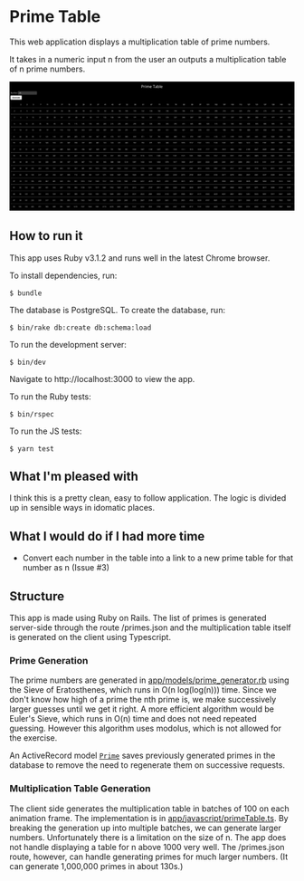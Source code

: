 # Prime Table

This web application displays a multiplication table of prime numbers.

It takes in a numeric input n from the user an outputs a multiplication table of n prime numbers.

![Screenshot](./screenshot.png)

## How to run it

This app uses Ruby v3.1.2 and runs well in the latest Chrome browser.

To install dependencies, run:

```console
$ bundle
```

The database is PostgreSQL. To create the database, run:

```console
$ bin/rake db:create db:schema:load
```

To run the development server:

```console
$ bin/dev
```

Navigate to http://localhost:3000 to view the app.

To run the Ruby tests:

```console
$ bin/rspec
```

To run the JS tests:

```console
$ yarn test
```

## What I'm pleased with

I think this is a pretty clean, easy to follow application. The logic is divided up in sensible ways
in idomatic places.

## What I would do if I had more time

- Convert each number in the table into a link to a new prime table for that number as n (Issue #3)

## Structure

This app is made using Ruby on Rails. The list of primes is generated server-side through the route
/primes.json and the multiplication table itself is generated on the client using Typescript.

### Prime Generation

The prime numbers are generated in
[app/models/prime_generator.rb](https://github.com/eoogbe/prime_table/blob/main/app/models/prime_generator.rb)
using the Sieve of Eratosthenes, which runs in O(n log(log(n))) time. Since we don't know how high
of a prime the nth prime is, we make successively larger guesses until we get it right. A more
efficient algorithm would be Euler's Sieve, which runs in O(n) time and does not need repeated
guessing. However this algorithm uses modolus, which is not allowed for the exercise.

An ActiveRecord model [`Prime`](https://github.com/eoogbe/prime_table/blob/main/app/models/prime.rb)
saves previously generated primes in the database to remove the need to regenerate them on
successive requests.

### Multiplication Table Generation

The client side generates the multiplication table in batches of 100 on each animation frame. The
implementation is in
[app/javascript/primeTable.ts](https://github.com/eoogbe/prime_table/blob/main/app/javascript/primeTable.ts).
By breaking the generation up into multiple batches, we can generate larger numbers. Unfortunately
there is a limitation on the size of n. The app does not handle displaying a table for n above 1000
very well. The /primes.json route, however, can handle generating primes for much larger numbers.
(It can generate 1,000,000 primes in about 130s.)
